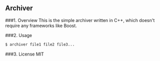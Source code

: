 Archiver
--------

###1. Overview
This is the simple archiver written in C++, which doesn't require any frameworks like Boost.  

###2. Usage
```sh
$ archiver file1 file2 file3...
```

###3. License
MIT
